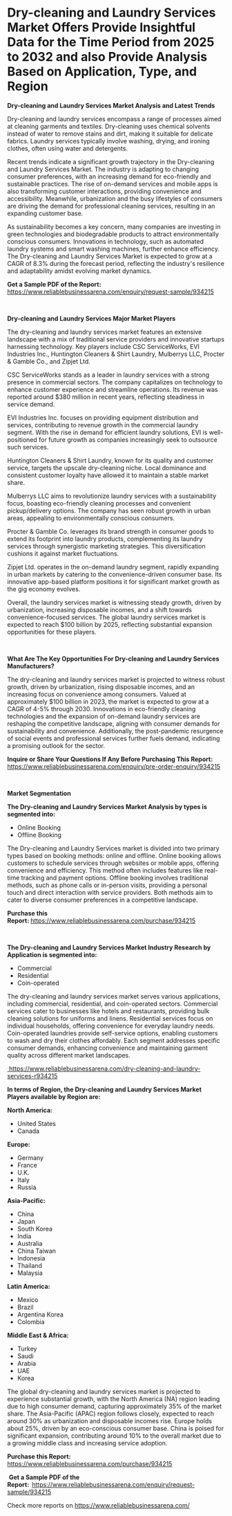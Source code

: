<p><h1>Dry-cleaning and Laundry Services Market Offers Provide Insightful Data for the Time Period from 2025 to 2032 and also Provide Analysis Based on Application, Type, and Region</h1></p><p><strong>Dry-cleaning and Laundry Services Market Analysis and Latest Trends</strong></p>
<p><p>Dry-cleaning and laundry services encompass a range of processes aimed at cleaning garments and textiles. Dry-cleaning uses chemical solvents instead of water to remove stains and dirt, making it suitable for delicate fabrics. Laundry services typically involve washing, drying, and ironing clothes, often using water and detergents. </p><p>Recent trends indicate a significant growth trajectory in the Dry-cleaning and Laundry Services Market. The industry is adapting to changing consumer preferences, with an increasing demand for eco-friendly and sustainable practices. The rise of on-demand services and mobile apps is also transforming customer interactions, providing convenience and accessibility. Meanwhile, urbanization and the busy lifestyles of consumers are driving the demand for professional cleaning services, resulting in an expanding customer base.</p><p>As sustainability becomes a key concern, many companies are investing in green technologies and biodegradable products to attract environmentally conscious consumers. Innovations in technology, such as automated laundry systems and smart washing machines, further enhance efficiency. The Dry-cleaning and Laundry Services Market is expected to grow at a CAGR of 8.3% during the forecast period, reflecting the industry's resilience and adaptability amidst evolving market dynamics.</p></p>
<p><strong>Get a Sample PDF of the Report:&nbsp;</strong> <a href="https://www.reliablebusinessarena.com/enquiry/request-sample/934215?utm_campaign=3098&utm_medium=2&utm_source=Github&utm_content=ia&utm_term=05042025&utm_id=dry-cleaning-and-laundry-services">https://www.reliablebusinessarena.com/enquiry/request-sample/934215</a></p>
<p>&nbsp;</p>
<p><strong>Dry-cleaning and Laundry Services Major Market Players</strong></p>
<p><p>The dry-cleaning and laundry services market features an extensive landscape with a mix of traditional service providers and innovative startups harnessing technology. Key players include CSC ServiceWorks, EVI Industries Inc., Huntington Cleaners & Shirt Laundry, Mulberrys LLC, Procter & Gamble Co., and Zipjet Ltd.</p><p>CSC ServiceWorks stands as a leader in laundry services with a strong presence in commercial sectors. The company capitalizes on technology to enhance customer experience and streamline operations. Its revenue was reported around $380 million in recent years, reflecting steadiness in service demand.</p><p>EVI Industries Inc. focuses on providing equipment distribution and services, contributing to revenue growth in the commercial laundry segment. With the rise in demand for efficient laundry solutions, EVI is well-positioned for future growth as companies increasingly seek to outsource such services.</p><p>Huntington Cleaners & Shirt Laundry, known for its quality and customer service, targets the upscale dry-cleaning niche. Local dominance and consistent customer loyalty have allowed it to maintain a stable market share.</p><p>Mulberrys LLC aims to revolutionize laundry services with a sustainability focus, boasting eco-friendly cleaning processes and convenient pickup/delivery options. The company has seen robust growth in urban areas, appealing to environmentally conscious consumers.</p><p>Procter & Gamble Co. leverages its brand strength in consumer goods to extend its footprint into laundry products, complementing its laundry services through synergistic marketing strategies. This diversification cushions it against market fluctuations.</p><p>Zipjet Ltd. operates in the on-demand laundry segment, rapidly expanding in urban markets by catering to the convenience-driven consumer base. Its innovative app-based platform positions it for significant market growth as the gig economy evolves.</p><p>Overall, the laundry services market is witnessing steady growth, driven by urbanization, increasing disposable incomes, and a shift towards convenience-focused services. The global laundry services market is expected to reach $100 billion by 2025, reflecting substantial expansion opportunities for these players.</p></p>
<p>&nbsp;</p>
<p><strong>What Are The Key Opportunities For Dry-cleaning and Laundry Services Manufacturers?</strong></p>
<p><p>The dry-cleaning and laundry services market is projected to witness robust growth, driven by urbanization, rising disposable incomes, and an increasing focus on convenience among consumers. Valued at approximately $100 billion in 2023, the market is expected to grow at a CAGR of 4-5% through 2030. Innovations in eco-friendly cleaning technologies and the expansion of on-demand laundry services are reshaping the competitive landscape, aligning with consumer demands for sustainability and convenience. Additionally, the post-pandemic resurgence of social events and professional services further fuels demand, indicating a promising outlook for the sector.</p></p>
<p><strong>Inquire or Share Your Questions If Any Before Purchasing This Report:</strong> <a href="https://www.reliablebusinessarena.com/enquiry/pre-order-enquiry/934215?utm_campaign=3098&utm_medium=2&utm_source=Github&utm_content=ia&utm_term=05042025&utm_id=dry-cleaning-and-laundry-services">https://www.reliablebusinessarena.com/enquiry/pre-order-enquiry/934215</a></p>
<p>&nbsp;</p>
<p><strong>Market Segmentation</strong></p>
<p><strong>The Dry-cleaning and Laundry Services Market Analysis by types is segmented into:</strong></p>
<p><ul><li>Online Booking</li><li>Offline Booking</li></ul></p>
<p><p>The Dry-cleaning and Laundry Services market is divided into two primary types based on booking methods: online and offline. Online booking allows customers to schedule services through websites or mobile apps, offering convenience and efficiency. This method often includes features like real-time tracking and payment options. Offline booking involves traditional methods, such as phone calls or in-person visits, providing a personal touch and direct interaction with service providers. Both methods aim to cater to diverse consumer preferences in a competitive landscape.</p></p>
<p><strong>Purchase this Report:&nbsp;</strong><a href="https://www.reliablebusinessarena.com/purchase/934215?utm_campaign=3098&utm_medium=2&utm_source=Github&utm_content=ia&utm_term=05042025&utm_id=dry-cleaning-and-laundry-services">https://www.reliablebusinessarena.com/purchase/934215</a></p>
<p>&nbsp;</p>
<p><strong>The Dry-cleaning and Laundry Services Market Industry Research by Application is segmented into:</strong></p>
<p><ul><li>Commercial</li><li>Residential</li><li>Coin-operated</li></ul></p>
<p><p>The dry-cleaning and laundry services market serves various applications, including commercial, residential, and coin-operated sectors. Commercial services cater to businesses like hotels and restaurants, providing bulk cleaning solutions for uniforms and linens. Residential services focus on individual households, offering convenience for everyday laundry needs. Coin-operated laundries provide self-service options, enabling customers to wash and dry their clothes affordably. Each segment addresses specific consumer demands, enhancing convenience and maintaining garment quality across different market landscapes.</p></p>
<p><a href="https://www.reliablebusinessarena.com/dry-cleaning-and-laundry-services-r934215?utm_campaign=3098&utm_medium=2&utm_source=Github&utm_content=ia&utm_term=05042025&utm_id=dry-cleaning-and-laundry-services">&nbsp;https://www.reliablebusinessarena.com/dry-cleaning-and-laundry-services-r934215</a></p>
<p><strong>In terms of Region, the Dry-cleaning and Laundry Services Market Players available by Region are:</strong></p>
<p>
    <p> <strong> North America: </strong>
        <ul>
            <li>United States</li>
            <li>Canada</li>
        </ul>
        </p> 
    <p> <strong> Europe: </strong>
        <ul>
            <li>Germany</li>
            <li>France</li>
            <li>U.K.</li>
            <li>Italy</li>
            <li>Russia</li>
        </ul>
        </p> 
    <p> <strong> Asia-Pacific: </strong>
        <ul>
            <li>China</li>
            <li>Japan</li>
            <li>South Korea</li>
            <li>India</li>
            <li>Australia</li>
            <li>China Taiwan</li>
            <li>Indonesia</li>
            <li>Thailand</li>
            <li>Malaysia</li>
        </ul>
        </p> 
    <p> <strong> Latin America: </strong>
        <ul>
            <li>Mexico</li>
            <li>Brazil</li>
            <li>Argentina Korea</li>
            <li>Colombia</li>
        </ul>
        </p> 
    <p> <strong> Middle East & Africa: </strong>
        <ul>
            <li>Turkey</li>
            <li>Saudi</li>
            <li>Arabia</li>
            <li>UAE</li>
            <li>Korea</li>
        </ul>
    </p>
    </p>
<p><p>The global dry-cleaning and laundry services market is projected to experience substantial growth, with the North America (NA) region leading due to high consumer demand, capturing approximately 35% of the market share. The Asia-Pacific (APAC) region follows closely, expected to reach around 30% as urbanization and disposable incomes rise. Europe holds about 25%, driven by an eco-conscious consumer base. China is poised for significant expansion, contributing around 10% to the overall market due to a growing middle class and increasing service adoption.</p></p>
<p><strong>Purchase this Report: </strong><a href="https://www.reliablebusinessarena.com/purchase/934215?utm_campaign=3098&utm_medium=2&utm_source=Github&utm_content=ia&utm_term=05042025&utm_id=dry-cleaning-and-laundry-services">https://www.reliablebusinessarena.com/purchase/934215</a></p>
<p>&nbsp;<strong>Get a Sample PDF of the Report:&nbsp;&nbsp;</strong><a href="https://www.reliablebusinessarena.com/enquiry/request-sample/934215?utm_campaign=3098&utm_medium=2&utm_source=Github&utm_content=ia&utm_term=05042025&utm_id=dry-cleaning-and-laundry-services">https://www.reliablebusinessarena.com/enquiry/request-sample/934215</a></p>
<p><strong></strong></p>
<p>Check more reports on <a href="https://www.reliablebusinessarena.com/?utm_campaign=3098&utm_medium=2&utm_source=Github&utm_content=ia&utm_term=05042025&utm_id=dry-cleaning-and-laundry-services">https://www.reliablebusinessarena.com/</a></p>